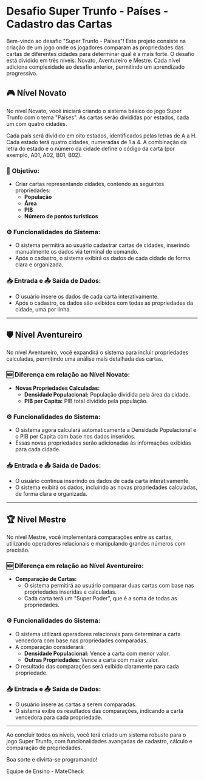 # Desafio Super Trunfo - Países - Cadastro das Cartas

Bem-vindo ao desafio "Super Trunfo - Países"! Este projeto consiste na criação de um jogo onde os jogadores comparam as propriedades das cartas de diferentes cidades para determinar qual é a mais forte. O desafio está dividido em três níveis: Novato, Aventureiro e Mestre. Cada nível adiciona complexidade ao desafio anterior, permitindo um aprendizado progressivo.

## 🎮 Nível Novato

No nível Novato, você iniciará criando o sistema básico do jogo Super Trunfo com o tema "Países". As cartas serão divididas por estados, cada um com quatro cidades. 

Cada país será dividido em oito estados, identificados pelas letras de A a H. Cada estado terá quatro cidades, numeradas de 1 a 4. A combinação da letra do estado e o número da cidade define o código da carta (por exemplo, A01, A02, B01, B02).

### 🚩 Objetivo:
- Criar cartas representando cidades, contendo as seguintes propriedades:
  - **População**
  - **Área**
  - **PIB**
  - **Número de pontos turísticos**
  
### ⚙️ Funcionalidades do Sistema:
- O sistema permitirá ao usuário cadastrar cartas de cidades, inserindo manualmente os dados via terminal de comando.
- Após o cadastro, o sistema exibirá os dados de cada cidade de forma clara e organizada.

### 📥 Entrada e 📤 Saída de Dados:
- O usuário insere os dados de cada carta interativamente.
- Após o cadastro, os dados são exibidos com todas as propriedades da cidade, uma por linha.

---

## 🛡️ Nível Aventureiro

No nível Aventureiro, você expandirá o sistema para incluir propriedades calculadas, permitindo uma análise mais detalhada das cartas.

### 🆕 Diferença em relação ao Nível Novato:
- **Novas Propriedades Calculadas:**
  - **Densidade Populacional:** População dividida pela área da cidade.
  - **PIB per Capita:** PIB total dividido pela população.

### ⚙️ Funcionalidades do Sistema:
- O sistema agora calculará automaticamente a Densidade Populacional e o PIB per Capita com base nos dados inseridos.
- Essas novas propriedades serão adicionadas às informações exibidas para cada cidade.

### 📥 Entrada e 📤 Saída de Dados:
- O usuário continua inserindo os dados de cada carta interativamente.
- O sistema exibirá os dados, incluindo as novas propriedades calculadas, de forma clara e organizada.

---

## 🏆 Nível Mestre

No nível Mestre, você implementará comparações entre as cartas, utilizando operadores relacionais e manipulando grandes números com precisão.

### 🆕 Diferença em relação ao Nível Aventureiro:
- **Comparação de Cartas:**
  - O sistema permitirá ao usuário comparar duas cartas com base nas propriedades inseridas e calculadas.
  - Cada carta terá um "Super Poder", que é a soma de todas as propriedades.
  
### ⚙️ Funcionalidades do Sistema:
- O sistema utilizará operadores relacionais para determinar a carta vencedora com base nas propriedades comparadas.
- A comparação considerará:
  - **Densidade Populacional:** Vence a carta com menor valor.
  - **Outras Propriedades:** Vence a carta com maior valor.
- O resultado das comparações será exibido claramente para cada propriedade.

### 📥 Entrada e 📤 Saída de Dados:
- O usuário insere as cartas a serem comparadas.
- O sistema exibe os resultados das comparações, indicando a carta vencedora para cada propriedade.

---

Ao concluir todos os níveis, você terá criado um sistema robusto para o jogo Super Trunfo, com funcionalidades avançadas de cadastro, cálculo e comparação de propriedades. 

Boa sorte e divirta-se programando!

Equipe de Ensino - MateCheck
